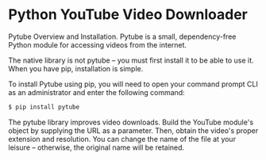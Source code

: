 # Python YouTube Video Downloader
Pytube Overview and Installation.
Pytube is a small, dependency-free Python module for accessing videos from the internet.

The native library is not pytube – you must first install it to be able to use it. When you have pip, installation is simple.

To install Pytube using pip, you will need to open your command prompt CLI as an administrator and enter the following command:
```bash
$ pip install pytube
```
The pytube library improves video downloads. Build the YouTube module's object by supplying the URL as a parameter. Then, obtain the video's proper extension and resolution. You can change the name of the file at your leisure – otherwise, the original name will be retained.
